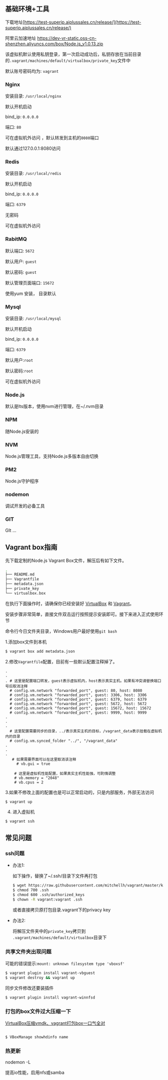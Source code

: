 ## 基础环境+工具

下载地址[https://test-superip.aiplussales.cn/release/](https://test-superip.aiplussales.cn/release/)

阿里云加速地址 https://dev-vr-static.oss-cn-shenzhen.aliyuncs.com/box/Node.js_v1.0.13.zip

该虚拟机默认使用私钥登录，第一次启动成功后，私钥存放在当前目录的`.vagrant/machines/default/virtualbox/private_key`文件中

默认账号密码均为: `vagrant`

### Nginx

安装目录: `/usr/local/nginx`

默认开机启动

bind_ip: `0.0.0.0`

端口: `80`

可在虚拟机外访问 ，默认转发到主机的`8080`端口

默认通过127.0.0.1:8080访问

### Redis

安装目录: `/usr/local/redis`

默认开机启动

bind_ip: `0.0.0.0`

端口: `6379`

无密码

可在虚拟机外访问

### RabitMQ

默认端口: `5672`

默认用户: `guest`

默认密码: `guest`

默认管理页面端口: `15672`

使用yum 安装， 目录默认

### Mysql

安装目录: `/usr/local/mysql`

默认开机启动

bind_ip: `0.0.0.0`

端口: `6379`

默认用户:`root`

默认密码:`root`

可在虚拟机外访问

### Node.js

默认是lts版本，使用nvm进行管理，在~/.nvm目录

### NPM

随Node.js安装的

### NVM

Node.js管理工具，支持Node.js多版本自由切换

### PM2

Node.js守护程序

### nodemon

调试开发的必备工具

### GIT

GIt ...



## Vagrant box指南

先下载定制的Node.js Vagrant Box文件，解压后有如下文件。

```bash
.
├── README.md
├── Vagrantfile
├── metadata.json
├── private_key
└── virtualbox.box
```

 

在执行下面操作时，请确保你已经安装好 [VirtualBox](https://www.virtualbox.org/wiki/Downloads) 和 [Vagrant](https://www.vagrantup.com/)。

安装步骤非常简单，直接文件双击运行按照提示安装即可。接下来进入正式使用环节



命令行今日文件夹目录，Windows用户最好使用`git bash`



1.添加box文件到本机

```bash
$ vagrant box add metadata.json
```



2.修改`Vagrantfile`配置，目前有一些默认配置注释掉了。

```shell
.
.
. # 这里是配置端口转发，guest表示虚拟机内，host表示真实主机。如果有冲突请替换端口号后取消注释
  # config.vm.network "forwarded_port", guest: 80, host: 8080
  # config.vm.network "forwarded_port", guest: 3306, host: 3306
  # config.vm.network "forwarded_port", guest: 6379, host: 6379
  # config.vm.network "forwarded_port", guest: 5672, host: 5672
  # config.vm.network "forwarded_port", guest: 15672, host: 15672
  # config.vm.network "forwarded_port", guest: 9999, host: 9999
.
.
.
  # 这里配置需要同步的目录，../表示真实主机的目标，/vagrant_data表示挂载在虚拟机内的目录
  # config.vm.synced_folder "../", "/vagrant_data"
.
.
.
   # 如果需要界面可以在这里取消该注释
	 # vb.gui = true

    # 这里是虚拟机性能配置，如果真实主机性能强，可酌情调整
    # vb.memory = "2048"
    # vb.cpus = 2
```



3.如果不修改上面的配置也是可以正常启动的，只是内部服务，外部无法访问

```
$ vagrant up
```



4. 进入虚拟机

```
$ vagrant ssh
```

## 常见问题

### ssh问题

- 办法1:

  如下操作，替换了~/.ssh/目录下文件再打包

  ```bash
  $ wget https://raw.githubusercontent.com/mitchellh/vagrant/master/keys/vagrant.pub -O .ssh/authorized_keys
  $ chmod 700 .ssh
  $ chmod 600 .ssh/authorized_keys
  $ chown -R vagrant:vagrant .ssh
  ```

  或者直接拷贝原打包目录.vagrant下的privacy key

- 办法2:

  将解压文件夹中的`private_key`拷贝到 `.vagrant/machines/default/virtualbox`目录下

  

### 共享文件夹出现问题
可能的错误提示:`mount: unknown filesystem type 'vboxsf'`

```bash
$ vagrant plugin install vagrant-vbguest
$ vagrant destroy && vagrant up
```

同步文件修改还要装插件

```bash
$ vagrant plugin install vagrant-winnfsd
```



### 打包的box文件过大压缩一下

[VirtualBox压缩vmdk、vagrant打包box一口气全对](https://www.zh30.com/virtualbox-vmdk-vagrant-box.html)

```bash

$ VBoxManage showhdinfo name

```

### 热更新

nodemon -L 

提高io性能，启用nfs或samba